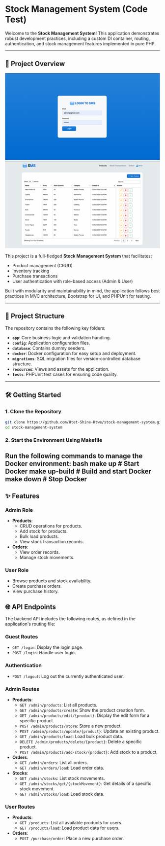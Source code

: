 
# Stock Management System (Code Test)

Welcome to the **Stock Management System**! This application demonstrates robust development practices, including a custom DI container, routing, authentication, and stock management features implemented in pure PHP.

---

## 🚀 Project Overview

![Login](relative/login.png)
![HighLight 1](relative/hl1.png)

This project is a full-fledged **Stock Management System** that facilitates:
- Product management (CRUD)
- Inventory tracking
- Purchase transactions
- User authentication with role-based access (Admin & User)

Built with modularity and maintainability in mind, the application follows best practices in MVC architecture, Bootstrap for UI, and PHPUnit for testing.

---

## 📂 Project Structure

The repository contains the following key folders:

- **`app`**: Core business logic and validation handling.
- **`config`**: Application configuration files.
- **`database`**: Contains dummy seeders.
- **`docker`**: Docker configuration for easy setup and deployment.
- **`migrations`**: SQL migration files for version-controlled database structure.
- **`resources`**: Views and assets for the application.
- **`tests`**: PHPUnit test cases for ensuring code quality.

---

## 🛠️ Getting Started

### 1. Clone the Repository
```bash
git clone https://github.com/Htet-Shine-Htwe/stock-management-system.git
cd stock-management-system
```

### 2. Start the Environment Using Makefile
Run the following commands to manage the Docker environment:
bash
make up          # Start Docker
make up-build    # Build and start Docker
make down        # Stop Docker
--

## ✨ Features
### **Admin Role**
- **Products**:
  - CRUD operations for products.
  - Add stock for products.
  - Bulk load products.
  - View stock transaction records.
- **Orders**:
  - View order records.
  - Manage stock movements.

### **User Role**
- Browse products and stock availability.
- Create purchase orders.
- View purchase history.


## 🌐 API Endpoints

The backend API includes the following routes, as defined in the application's routing file:

### **Guest Routes**
- `GET /login`: Display the login page.
- `POST /login`: Handle user login.

### **Authentication**
- `POST /logout`: Log out the currently authenticated user.

### **Admin Routes**
- **Products**:
  - `GET /admin/products`: List all products.
  - `GET /admin/products/create`: Show the product creation form.
  - `GET /admin/products/edit/{product}`: Display the edit form for a specific product.
  - `POST /admin/products/store`: Store a new product.
  - `POST /admin/products/update/{product}`: Update an existing product.
  - `GET /admin/products/load`: Load bulk product data.
  - `DELETE /admin/products/delete/{product}`: Delete a specific product.
  - `POST /admin/products/add-stock/{product}`: Add stock to a product.
- **Orders**:
  - `GET /admin/orders`: List all orders.
  - `GET /admin/orders/load`: Load order data.
- **Stocks**:
  - `GET /admin/stocks`: List stock movements.
  - `GET /admin/stocks/get/{stockMovement}`: Get details of a specific stock movement.
  - `GET /admin/stocks/load`: Load stock data.

### **User Routes**
- **Products**:
  - `GET /products`: List all available products for users.
  - `GET /products/load`: Load product data for users.
- **Orders**:
  - `POST /purchase/order`: Place a new purchase order.
